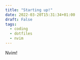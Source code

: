 ```yaml
---
title: "Starting up!"
date: 2022-03-20T15:31:34+01:00
draft: False
tags:
  - coding
  - dotfiles
  - nvim
---
```


Nvim!
